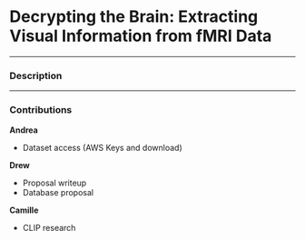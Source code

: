 # Decrypting the Brain: Extracting Visual Information from fMRI Data
---
### Description

---
### Contributions
**Andrea**
- Dataset access (AWS Keys and download)

**Drew**
- Proposal writeup
- Database proposal

**Camille**
- CLIP research
